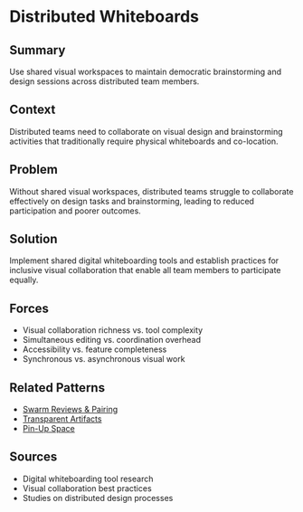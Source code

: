 # Distributed Whiteboards

## Summary
Use shared visual workspaces to maintain democratic brainstorming and design sessions across distributed team members.

## Context
Distributed teams need to collaborate on visual design and brainstorming activities that traditionally require physical whiteboards and co-location.

## Problem
Without shared visual workspaces, distributed teams struggle to collaborate effectively on design tasks and brainstorming, leading to reduced participation and poorer outcomes.

## Solution
Implement shared digital whiteboarding tools and establish practices for inclusive visual collaboration that enable all team members to participate equally.

## Forces
- Visual collaboration richness vs. tool complexity
- Simultaneous editing vs. coordination overhead
- Accessibility vs. feature completeness
- Synchronous vs. asynchronous visual work

## Related Patterns
- [Swarm Reviews & Pairing](swarm-reviews-pairing.md)
- [Transparent Artifacts](transparent-artifacts.md)
- [Pin-Up Space](../cross-disciplinary/pin-up-space.md)

## Sources
- Digital whiteboarding tool research
- Visual collaboration best practices
- Studies on distributed design processes